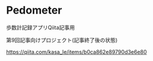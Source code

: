 # Pedometer
歩数計記録アプリQiita記事用

第9回記事向けプロジェクト(記事終了後の状態)

https://qiita.com/kasa_le/items/b0ca862e89790d3e6e80
